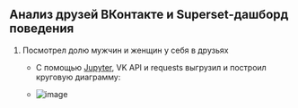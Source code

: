 ## Анализ друзей ВКонтакте и Superset-дашборд поведения
1. Посмотрел долю мужчин и женщин у себя в друзьях
   
   - С помощью [Jupyter](https://github.com/zinoviev-tech/superset-vk/blob/main/friends_VK.ipynb), VK API и requests выгрузил и построил круговую диаграмму:
     
   - ![image](https://github.com/zinoviev-tech/superset-vk/assets/140282696/eec21a8c-4418-4a48-88ef-14d3a6386d42)
